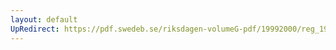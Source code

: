 ```yaml
---
layout: default
UpRedirect: https://pdf.swedeb.se/riksdagen-volumeG-pdf/19992000/reg_19992000/reg_19992000_0109.pdf
---
```


